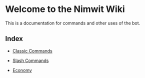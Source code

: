 # Welcome to the Nimwit Wiki

This is a documentation for commands and other uses of the bot.

## Index

* [Classic Commands](wiki/ClassicCommands.md)

* [Slash Commands](wiki/SlashCommands.md)

* [Economy](wiki/Economy.md)
